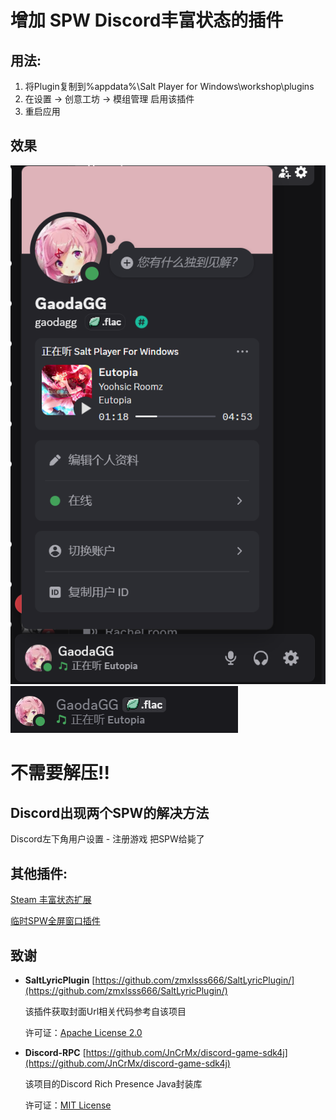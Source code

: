# 增加 SPW Discord丰富状态的插件
## 用法:
1. 将Plugin复制到%appdata%\Salt Player for Windows\workshop\plugins
2. 在设置 → 创意工坊 → 模组管理 启用该插件
3. 重启应用

## 效果
![](./Images/img.png)
![](./Images/img_1.png)

# **不需要解压!!**

## Discord出现两个SPW的解决方法
Discord左下角用户设置 - 注册游戏 把SPW给毙了

## 其他插件:
[Steam 丰富状态扩展](https://github.com/GaodaGG/SaltSteamPlugin)

[临时SPW全屏窗口插件](https://github.com/GaodaGG/SaltFullPlugin)

## 致谢
* **SaltLyricPlugin** 
    [https://github.com/zmxlsss666/SaltLyricPlugin/](https://github.com/zmxlsss666/SaltLyricPlugin/)
    
    该插件获取封面Url相关代码参考自该项目

    许可证：[Apache License 2.0](https://github.com/Moriafly/spw-workshop-api/blob/main/LICENSE)
* **Discord-RPC**
    [https://github.com/JnCrMx/discord-game-sdk4j](https://github.com/JnCrMx/discord-game-sdk4j)

    该项目的Discord Rich Presence Java封装库

    许可证：[MIT License](https://github.com/JnCrMx/discord-game-sdk4j/blob/master/LICENSE)